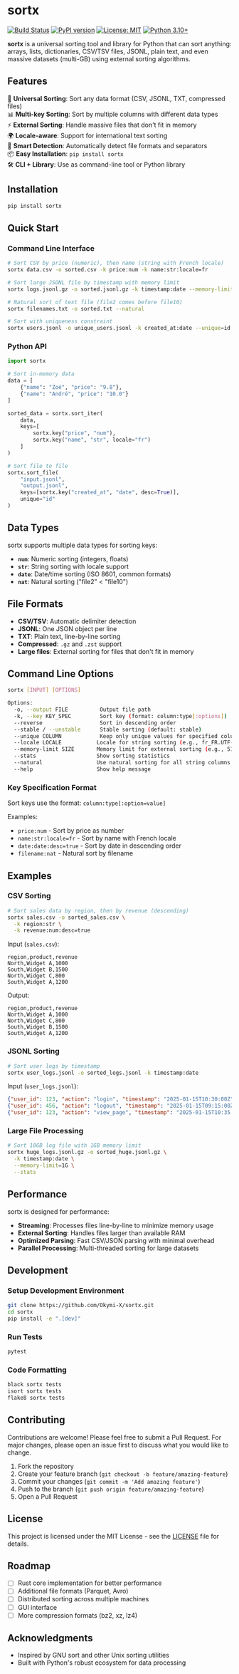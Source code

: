 # sortx

[![Build Status](https://github.com/Okymi-X/sortx/workflows/CI/badge.svg)](https://github.com/Okymi-X/sortx/actions)
[![PyPI version](https://badge.fury.io/py/sortx.svg)](https://badge.fury.io/py/sortx)
[![License: MIT](https://img.shields.io/badge/License-MIT-yellow.svg)](https://opensource.org/licenses/MIT)
[![Python 3.10+](https://img.shields.io/badge/python-3.10+-blue.svg)](https://www.python.org/downloads/)

**sortx** is a universal sorting tool and library for Python that can sort anything: arrays, lists, dictionaries, CSV/TSV files, JSONL, plain text, and even massive datasets (multi-GB) using external sorting algorithms.

## Features

🚀 **Universal Sorting**: Sort any data format (CSV, JSONL, TXT, compressed files)  
📊 **Multi-key Sorting**: Sort by multiple columns with different data types  
⚡ **External Sorting**: Handle massive files that don't fit in memory  
🌍 **Locale-aware**: Support for international text sorting  
🔧 **Smart Detection**: Automatically detect file formats and separators  
📦 **Easy Installation**: `pip install sortx`  
🛠️ **CLI + Library**: Use as command-line tool or Python library  

## Installation

```bash
pip install sortx
```

## Quick Start

### Command Line Interface

```bash
# Sort CSV by price (numeric), then name (string with French locale)
sortx data.csv -o sorted.csv -k price:num -k name:str:locale=fr

# Sort large JSONL file by timestamp with memory limit
sortx logs.jsonl.gz -o sorted.jsonl.gz -k timestamp:date --memory-limit=512M

# Natural sort of text file (file2 comes before file10)
sortx filenames.txt -o sorted.txt --natural

# Sort with uniqueness constraint
sortx users.jsonl -o unique_users.jsonl -k created_at:date --unique=id
```

### Python API

```python
import sortx

# Sort in-memory data
data = [
    {"name": "Zoé", "price": "9.8"},
    {"name": "André", "price": "10.0"}
]

sorted_data = sortx.sort_iter(
    data,
    keys=[
        sortx.key("price", "num"),
        sortx.key("name", "str", locale="fr")
    ]
)

# Sort file to file
sortx.sort_file(
    "input.jsonl",
    "output.jsonl", 
    keys=[sortx.key("created_at", "date", desc=True)],
    unique="id"
)
```

## Data Types

sortx supports multiple data types for sorting keys:

- **`num`**: Numeric sorting (integers, floats)
- **`str`**: String sorting with locale support
- **`date`**: Date/time sorting (ISO 8601, common formats)
- **`nat`**: Natural sorting ("file2" < "file10")

## File Formats

- **CSV/TSV**: Automatic delimiter detection
- **JSONL**: One JSON object per line
- **TXT**: Plain text, line-by-line sorting
- **Compressed**: `.gz` and `.zst` support
- **Large files**: External sorting for files that don't fit in memory

## Command Line Options

```bash
sortx [INPUT] [OPTIONS]

Options:
  -o, --output FILE          Output file path
  -k, --key KEY_SPEC         Sort key (format: column:type[:options])
  --reverse                  Sort in descending order
  --stable / --unstable      Stable sorting (default: stable)
  --unique COLUMN            Keep only unique values for specified column
  --locale LOCALE           Locale for string sorting (e.g., fr_FR.UTF-8)
  --memory-limit SIZE       Memory limit for external sorting (e.g., 512M, 2G)
  --stats                   Show sorting statistics
  --natural                 Use natural sorting for all string columns
  --help                    Show help message
```

### Key Specification Format

Sort keys use the format: `column:type[:option=value]`

Examples:
- `price:num` - Sort by price as number
- `name:str:locale=fr` - Sort by name with French locale
- `date:date:desc=true` - Sort by date in descending order
- `filename:nat` - Natural sort by filename

## Examples

### CSV Sorting

```bash
# Sort sales data by region, then by revenue (descending)
sortx sales.csv -o sorted_sales.csv \
  -k region:str \
  -k revenue:num:desc=true
```

Input (`sales.csv`):
```csv
region,product,revenue
North,Widget A,1000
South,Widget B,1500
North,Widget C,800
South,Widget A,1200
```

Output:
```csv
region,product,revenue
North,Widget A,1000
North,Widget C,800
South,Widget B,1500
South,Widget A,1200
```

### JSONL Sorting

```bash
# Sort user logs by timestamp
sortx user_logs.jsonl -o sorted_logs.jsonl -k timestamp:date
```

Input (`user_logs.jsonl`):
```json
{"user_id": 123, "action": "login", "timestamp": "2025-01-15T10:30:00Z"}
{"user_id": 456, "action": "logout", "timestamp": "2025-01-15T09:15:00Z"}
{"user_id": 123, "action": "view_page", "timestamp": "2025-01-15T10:35:00Z"}
```

### Large File Processing

```bash
# Sort 10GB log file with 1GB memory limit
sortx huge_logs.jsonl.gz -o sorted_huge.jsonl.gz \
  -k timestamp:date \
  --memory-limit=1G \
  --stats
```

## Performance

sortx is designed for performance:

- **Streaming**: Processes files line-by-line to minimize memory usage
- **External Sorting**: Handles files larger than available RAM
- **Optimized Parsing**: Fast CSV/JSON parsing with minimal overhead
- **Parallel Processing**: Multi-threaded sorting for large datasets

## Development

### Setup Development Environment

```bash
git clone https://github.com/Okymi-X/sortx.git
cd sortx
pip install -e ".[dev]"
```

### Run Tests

```bash
pytest
```

### Code Formatting

```bash
black sortx tests
isort sortx tests
flake8 sortx tests
```

## Contributing

Contributions are welcome! Please feel free to submit a Pull Request. For major changes, please open an issue first to discuss what you would like to change.

1. Fork the repository
2. Create your feature branch (`git checkout -b feature/amazing-feature`)
3. Commit your changes (`git commit -m 'Add amazing feature'`)
4. Push to the branch (`git push origin feature/amazing-feature`)
5. Open a Pull Request

## License

This project is licensed under the MIT License - see the [LICENSE](LICENSE) file for details.

## Roadmap

- [ ] Rust core implementation for better performance
- [ ] Additional file formats (Parquet, Avro)
- [ ] Distributed sorting across multiple machines
- [ ] GUI interface
- [ ] More compression formats (bz2, xz, lz4)

## Acknowledgments

- Inspired by GNU sort and other Unix sorting utilities
- Built with Python's robust ecosystem for data processing
